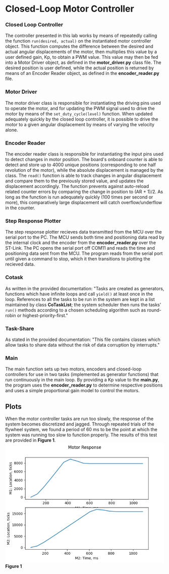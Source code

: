 # Closed-Loop Motor Controller

### Closed Loop Controller
The controller presented in this lab works by means of repeatedly calling
the function `run(desired, actual)` on the instantiated motor controller object.
This function computes the difference between the desired and actual angular
displacements of the motor, then multiplies this value by a user defined gain,
Kp, to obtain a PWM value. This value may then be fed into a Motor Driver object,
as defined in the **motor_driver.py** class file. The desired position is user
defined, while the actual position is returned by means of an Encoder Reader
object, as defined in the **encoder_reader.py** file.

### Motor Driver
The motor driver class is responsible for instantiating the driving pins used to
operate the motor, and for updating the PWM signal used to drive the motor by
means of the `set_duty_cycle(level)` function. When updated adequately quickly
by the closed loop controller, it is possible to drive the motor to a given
angular displacement by means of varying the velocity alone.

### Encoder Reader
The encoder reader class is responsible for instantiating the input pins used to
detect changes in motor position. The board's onboard counter is able to detect
and store up to 4000 unique positions (corresponding to one half revolution of
the motor), while the absolute displacement is managed by the class. The `read()`
function is able to track changes in angular displacement and compare them to
the previously stored value, and updates the displacement accordingly. The
function prevents against auto-reload related counter errors by comparing the
change in position to (AR + 1)/2. As long as the function is run adequately
quickly (100 times per second or more), this comparatively large displacement
will catch overflow/underflow in the counter.

### Step Response Plotter
The step response plotter recieves data transmitted from the MCU over the
serial port to the PC. The MCU sends both time and positioning data read by the
internal clock and the encoder from the **encoder_reader.py** over the ST-Link.
The PC opens the serial port off COM11 and reads the time and positioning data 
sent from the MCU. The program reads from the serial port until given a command 
to stop, which it then transitions to plotting the recieved data.

### Cotask
As written in the provided documentation: "Tasks are created as generators,
functions which have infinite loops and call `yield()` at least once in the
loop. References to all the tasks to be run in the system are kept in a list
maintained by class **CoTaskList**; the system scheduler then runs the tasks'
`run()` methods according to a chosen scheduling algorithm such as round-robin
or highest-priority-first."

### Task-Share
As stated in the provided documentation: "This file contains classes which
allow tasks to share data without the risk of data corruption by interrupts."

### Main
The main function sets up two motors, encoders and closed-loop controllers for
use in two tasks (implemented as generator functions) that run continuously in the
main loop. By providing a Kp value to the **main.py**, the program uses the 
**encoder_reader.py** to determine respective positions and uses a simple proportional
gain model to control the motors.

## Plots
When the motor controller tasks are run too slowly, the response of the system
becomes discretized and jagged. Through repeated trials of the flywheel system,
we found a period of 60 ms to be the point at which the system was running too
slow to function properly. The results of this test are provided in
**Figure 1**. <br>
![My Image](docs/Too_Much_Time.png) <br>
**Figure 1**